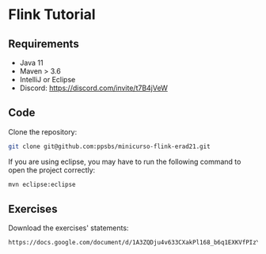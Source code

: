 # Flink Tutorial


## Requirements

- Java 11
- Maven > 3.6
- IntelliJ or Eclipse
- Discord: https://discord.com/invite/t7B4jVeW

## Code

Clone the repository:
   ```bash
   git clone git@github.com:ppsbs/minicurso-flink-erad21.git
   ```

If you are using eclipse, you may have to run the following command to open the project correctly:
```bash
mvn eclipse:eclipse
```

## Exercises

Download the exercises' statements:
```bash
https://docs.google.com/document/d/1A3ZQDju4v633CXakPl168_b6q1EXKVfPIzY93JajA2M/edit?usp=sharing
```


